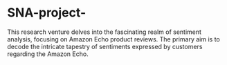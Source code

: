 # SNA-project-
This research venture delves into the fascinating realm of sentiment analysis, focusing on Amazon Echo product reviews. The primary aim is to decode the intricate tapestry of sentiments expressed by customers regarding the Amazon Echo. 
